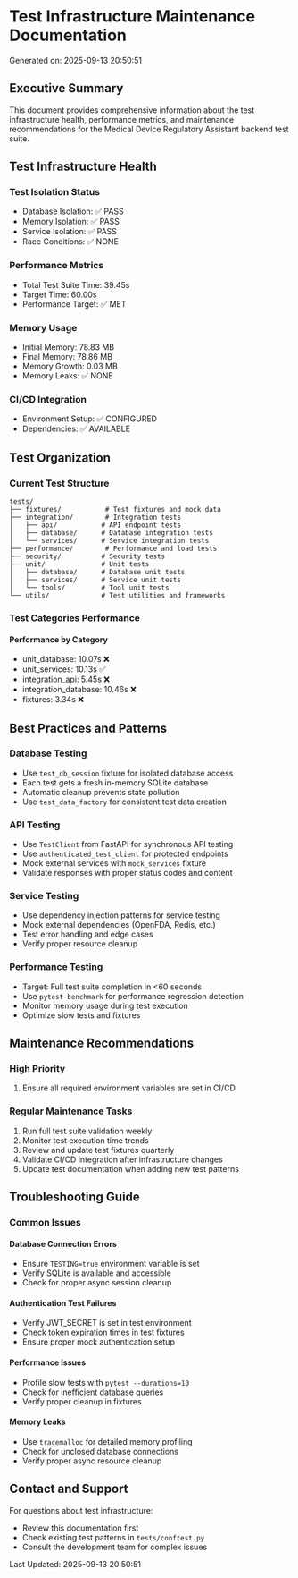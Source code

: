 # Test Infrastructure Maintenance Documentation

Generated on: 2025-09-13 20:50:51

## Executive Summary

This document provides comprehensive information about the test infrastructure
health, performance metrics, and maintenance recommendations for the Medical
Device Regulatory Assistant backend test suite.

## Test Infrastructure Health

### Test Isolation Status
- Database Isolation: ✅ PASS
- Memory Isolation: ✅ PASS
- Service Isolation: ✅ PASS
- Race Conditions: ✅ NONE

### Performance Metrics
- Total Test Suite Time: 39.45s
- Target Time: 60.00s
- Performance Target: ✅ MET

### Memory Usage
- Initial Memory: 78.83 MB
- Final Memory: 78.86 MB
- Memory Growth: 0.03 MB
- Memory Leaks: ✅ NONE

### CI/CD Integration
- Environment Setup: ✅ CONFIGURED
- Dependencies: ✅ AVAILABLE

## Test Organization

### Current Test Structure
```
tests/
├── fixtures/           # Test fixtures and mock data
├── integration/        # Integration tests
│   ├── api/           # API endpoint tests
│   ├── database/      # Database integration tests
│   └── services/      # Service integration tests
├── performance/        # Performance and load tests
├── security/          # Security tests
├── unit/              # Unit tests
│   ├── database/      # Database unit tests
│   ├── services/      # Service unit tests
│   └── tools/         # Tool unit tests
└── utils/             # Test utilities and frameworks
```

### Test Categories Performance

#### Performance by Category
- unit_database: 10.07s ❌
- unit_services: 10.13s ✅
- integration_api: 5.45s ❌
- integration_database: 10.46s ❌
- fixtures: 3.34s ❌


## Best Practices and Patterns

### Database Testing
- Use `test_db_session` fixture for isolated database access
- Each test gets a fresh in-memory SQLite database
- Automatic cleanup prevents state pollution
- Use `test_data_factory` for consistent test data creation

### API Testing
- Use `TestClient` from FastAPI for synchronous API testing
- Use `authenticated_test_client` for protected endpoints
- Mock external services with `mock_services` fixture
- Validate responses with proper status codes and content

### Service Testing
- Use dependency injection patterns for service testing
- Mock external dependencies (OpenFDA, Redis, etc.)
- Test error handling and edge cases
- Verify proper resource cleanup

### Performance Testing
- Target: Full test suite completion in <60 seconds
- Use `pytest-benchmark` for performance regression detection
- Monitor memory usage during test execution
- Optimize slow tests and fixtures

## Maintenance Recommendations

### High Priority
1. Ensure all required environment variables are set in CI/CD


### Regular Maintenance Tasks
1. Run full test suite validation weekly
2. Monitor test execution time trends
3. Review and update test fixtures quarterly
4. Validate CI/CD integration after infrastructure changes
5. Update test documentation when adding new test patterns

## Troubleshooting Guide

### Common Issues

#### Database Connection Errors
- Ensure `TESTING=true` environment variable is set
- Verify SQLite is available and accessible
- Check for proper async session cleanup

#### Authentication Test Failures
- Verify JWT_SECRET is set in test environment
- Check token expiration times in test fixtures
- Ensure proper mock authentication setup

#### Performance Issues
- Profile slow tests with `pytest --durations=10`
- Check for inefficient database queries
- Verify proper cleanup in fixtures

#### Memory Leaks
- Use `tracemalloc` for detailed memory profiling
- Check for unclosed database connections
- Verify proper async resource cleanup

## Contact and Support

For questions about test infrastructure:
- Review this documentation first
- Check existing test patterns in `tests/conftest.py`
- Consult the development team for complex issues

Last Updated: 2025-09-13 20:50:51
